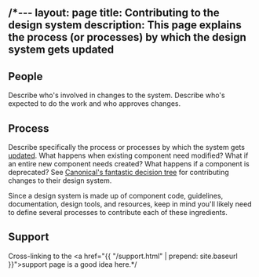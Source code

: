 /*---
layout: page
title: Contributing to the design system
description: This page explains the process (or processes) by which the design system gets updated
---

## People
Describe who's involved in changes to the system. Describe who's expected to do the work and who approves changes.

## Process
Describe specifically the process or processes by which the system gets [updated](http://atomicdesign.bradfrost.com/chapter-5/#making-changes-to-patterns). What happens when existing component need modified? What if an entire new component needs created? What happens if a component is deprecated? See [Canonical's fantastic decision tree](http://design.canonical.com/2016/07/getting-vanilla-ready-for-v1-the-roadmap/) for contributing changes to their design system.

Since a design system is made up of component code, guidelines, documentation, design tools, and resources, keep in mind you'll likely need to define several processes to contribute each of these ingredients.

## Support
Cross-linking to the <a href="{{ "/support.html" | prepend: site.baseurl }}">support page</a> is a good idea here.*/
